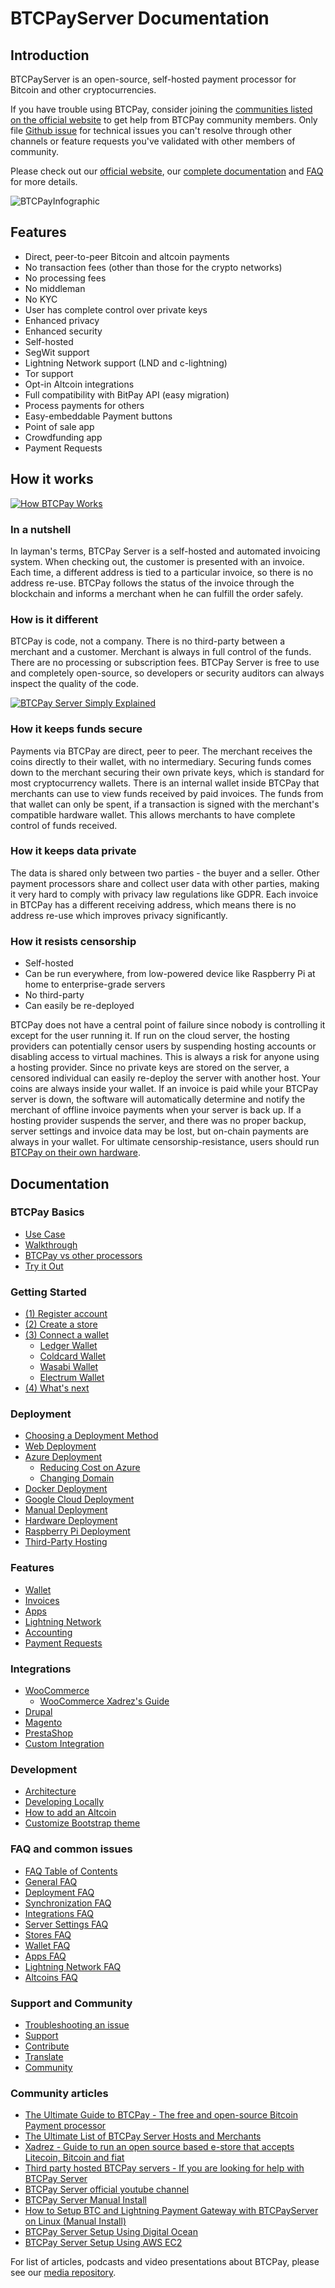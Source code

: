 # BTCPayServer Documentation

## Introduction

BTCPayServer is an open-source, self-hosted payment processor for Bitcoin and other cryptocurrencies.

If you have trouble using BTCPay, consider joining the [communities listed on the official website](https://btcpayserver.org/#communityCTA) to get help from BTCPay community members. Only file [Github issue](https://github.com/btcpayserver/btcpayserver/issues) for technical issues you can't resolve through other channels or feature requests you've validated with other members of community.

Please check out our [official website](https://btcpayserver.org/), our [complete documentation](https://github.com/btcpayserver/btcpayserver-doc) and [FAQ](https://github.com/btcpayserver/btcpayserver-doc/tree/master/FAQ#btcpay-frequently-asked-questions-and-common-issues) for more details.

![BTCPayInfographic](img/BTCPAYINFOGRAPHIC.png)

## Features
* Direct, peer-to-peer Bitcoin and altcoin payments
* No transaction fees (other than those for the crypto networks)
* No processing fees
* No middleman
* No KYC
* User has complete control over private keys
* Enhanced privacy
* Enhanced security
* Self-hosted
* SegWit support
* Lightning Network support (LND and c-lightning)
* Tor support
* Opt-in Altcoin integrations
* Full compatibility with BitPay API (easy migration)
* Process payments for others
* Easy-embeddable Payment buttons
* Point of sale app
* Crowdfunding app
* Payment Requests

## How it works

[![How BTCPay Works](https://img.youtube.com/vi/nr0UNbz3AoQ/mqdefault.jpg)](https://www.youtube.com/watch?v=nr0UNbz3AoQ "How BTCPay Works")

### In a nutshell
In layman's terms, BTCPay Server is a self-hosted and automated invoicing system. When checking out, the customer is presented with an invoice. Each time, a different address is tied to a particular invoice, so there is no address re-use. BTCPay follows the status of the invoice through the blockchain and informs a merchant when he can fulfill the order safely.

### How is it different
BTCPay is code, not a company. There is no third-party between a merchant and a customer. Merchant is always in full control of the funds. There are no processing or subscription fees. BTCPay Server is free to use and completely open-source, so developers or security auditors can always inspect the quality of the code.

[![BTCPay Server Simply Explained](https://img.youtube.com/vi/dbX6qWZlxOw/mqdefault.jpg)](https://www.youtube.com/watch?v=dbX6qWZlxOw "BTCPay Server Simply Explained")

### How it keeps funds secure
Payments via BTCPay are direct, peer to peer. The merchant receives the coins directly to their wallet, with no intermediary. Securing funds comes down to the merchant securing their own private keys, which is standard for most cryptocurrency wallets. There is an internal wallet inside BTCPay that merchants can use to view funds received by paid invoices. The funds from that wallet can only be spent, if a transaction is signed with the merchant's compatible hardware wallet. This allows merchants to have complete control of funds received.
### How it keeps data private
The data is shared only between two parties - the buyer and a seller. Other payment processors share and collect user data with other parties, making it very hard to comply with privacy law regulations like GDPR. Each invoice in BTCPay has a different receiving address, which means there is no address re-use which improves privacy significantly.
### How it resists censorship
* Self-hosted
* Can be run everywhere, from low-powered device like Raspberry Pi at home to enterprise-grade servers
* No third-party
* Can easily be re-deployed

BTCPay does not have a central point of failure since nobody is controlling it except for the user running it. If run on the cloud server, the hosting providers can potentially censor users by suspending hosting accounts or disabling access to virtual machines. This is always a risk for anyone using a hosting provider. Since no private keys are stored on the server, a censored individual can easily re-deploy the server with another host. Your coins are always inside your wallet.
If an invoice is paid while your BTCPay server is down, the software will automatically determine and notify the merchant of offline invoice payments when your server is back up. If a hosting provider suspends the server, and there was no proper backup, server settings and invoice data may be lost, but on-chain payments are always in your wallet. For ultimate censorship-resistance, users should run [BTCPay on their own hardware](HardwareDeployment.md).

## Documentation

### BTCPay Basics

  - [Use Case](UseCase.md)
  - [Walkthrough](Walkthrough.md)
  - [BTCPay vs other processors](BTCPayVsOthers.md)
  - [Try it Out](TryItOut.md)

### Getting Started
  
  - [(1) Register account](RegisterAccount.md)
  - [(2) Create a store](CreateStore.md)
  - [(3) Connect a wallet](ConnectWallet.md)
    - [Ledger Wallet](LedgerWallet.md)
    - [Coldcard Wallet](ColdcardWallet.md)
    - [Wasabi Wallet](WasabiWallet.md)
    - [Electrum Wallet](ElectrumWallet.md)
- [(4) What's next](WhatsNext.md)


### Deployment

* [Choosing a Deployment Method](Deployment.md)
* [Web Deployment](LunaNodeWebDeployment.md)
* [Azure Deployment](AzureDeployment.md)
    * [Reducing Cost on Azure](AzurePennyPinching.md)
    * [Changing Domain](ChangeDomain.md)
* [Docker Deployment](DockerDeployment.md)
* [Google Cloud Deployment](GoogleCloudDeployment.md)
* [Manual Deployment](ManualDeployment.md)
* [Hardware Deployment](HardwareDeployment.md)
* [Raspberry Pi Deployment](RaspberryPiDeployment.md)
* [Third-Party Hosting](ThirdPartyHosting.md)

### Features

* [Wallet](Wallet.md)
* [Invoices](Invoices.md)
* [Apps](Apps.md)
* [Lightning Network](LightningNetwork.md)
* [Accounting](Accounting.md)
* [Payment Requests](PaymentRequests.md)

### Integrations

* [WooCommerce](WooCommerce.md)
    * [WooCommerce Xadrez's Guide](Xadrez.md)
* [Drupal](Drupal.md)
* [Magento](Magento.md)
* [PrestaShop](PrestaShop.md)
* [Custom Integration](CustomIntegration.md)

### Development

* [Architecture](Architecture.md)
* [Developing Locally](LocalDevelopment.md)
* [How to add an Altcoin](Altcoins.md)
* [Customize Bootstrap theme](Theme.md)

### FAQ and common issues

* [FAQ Table of Contents](FAQ/readme.md)
* [General FAQ](FAQ/FAQ-General.md)
* [Deployment FAQ](FAQ/FAQ-Deployment.md)
* [Synchronization FAQ](FAQ/FAQ-Synchronization.md)
* [Integrations FAQ](FAQ/FAQ-Integrations.md)
* [Server Settings FAQ](FAQ/FAQ-ServerSettings.md)
* [Stores FAQ](FAQ/FAQ-Stores.md)
* [Wallet FAQ](FAQ/FAQ-Wallet.md)
* [Apps FAQ](FAQ/FAQ-Apps.md)
* [Lightning Network FAQ](FAQ/FAQ-LightningNetwork.md)
* [Altcoins FAQ](FAQ/FAQ-Altcoin.md)

### Support and Community

* [Troubleshooting an issue](Troubleshooting.md)
* [Support](Support.md)
* [Contribute](Contribute.md)
* [Translate](Translate.md)
* [Community](Community.md)

### Community articles

* [The Ultimate Guide to BTCPay - The free and open-source Bitcoin Payment processor](https://www.reddit.com/r/Bitcoin/comments/8f1eqf/the_ultimate_guide_to_btcpay_the_free_and/)
* [The Ultimate List of BTCPay Server Hosts and Merchants](https://bitcoinshirt.co/btcpay-stores/)
* [Xadrez - Guide to run an open source based e-store that accepts Litecoin, Bitcoin and fiat](Xadrez.md)
* [Third party hosted BTCPay servers - If you are looking for help with BTCPay Server](ThirdPartyHosting.md)
* [BTCPay Server official youtube channel](https://www.youtube.com/channel/UCpG9WL6TJuoNfFVkaDMp9ug)
* [BTCPay Server Manual Install](http://blog.sipsorcery.com/?p=1052)
* [How to Setup BTC and Lightning Payment Gateway with BTCPayServer on Linux (Manual Install)](https://freedomnode.com/blog/114/how-to-setup-btc-and-lightning-payment-gateway-with-btcpayserver-on-linux-manual-install)
* [BTCPay Server Setup Using Digital Ocean](https://medium.com/@molthoff/running-btcpay-on-digital-ocean-for-10-month-how-to-add-other-coins-7a497339fb2f)
* [BTCPay Server Setup Using AWS EC2](https://wiki.ion.radar.tech/tutorials/nodes/btcpay-+-aws-ec2)

For list of articles, podcasts and video presentations about BTCPay, please see our [media repository](https://github.com/btcpayserver/btcpayserver-media/tree/master/Publications).

